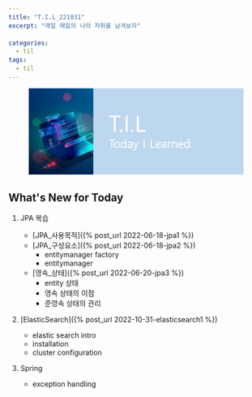 ```yaml
---
title: "T.I.L_221031"
excerpt: "매일 매일의 나의 자취를 남겨보자"

categories:
  - til
tags:
  - til
---
```

<figure>
    <img src="/assets/images/til_image.png">
</figure>

## What's New for Today   

1. JPA 복습
    - [JPA_사용목적]({% post_url 2022-06-18-jpa1 %})
    - [JPA_구성요소]({% post_url 2022-06-18-jpa2 %})
        - entitymanager factory
        - entitymanager
    - [영속_상태]({% post_url 2022-06-20-jpa3 %})
        - entity 상태
        - 영속 상태의 이점
        - 준영속 상태의 관리

2. [ElasticSearch]({% post_url 2022-10-31-elasticsearch1 %})
    - elastic search intro
    - installation
    - cluster configuration 
    
3. Spring
    - exception handling
